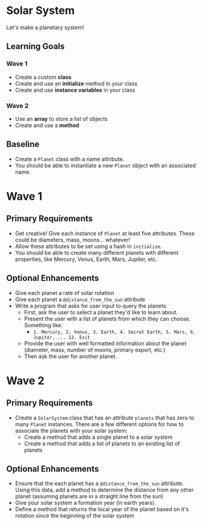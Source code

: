 # Solar System
Let's make a planetary system!

## Learning Goals
### Wave 1
- Create a custom **class**
- Create and use an **initialize** method in your class
- Create and use **instance variables** in your class

### Wave 2
- Use an **array** to store a list of objects
- Create and use a **method**

## Baseline
- Create a `Planet` class with a name attribute.
- You should be able to instantiate a new `Planet` object with an associated name.

# Wave 1
## Primary Requirements
- Get creative! Give each instance of `Planet` at least five attributes. These could be diameters, mass, moons... whatever!
- Allow these attributes to be set using a hash in `initialize`.
- You should be able to create many different planets with different properties, like Mercury, Venus, Earth, Mars, Jupiter, etc.

## Optional Enhancements
- Give each planet a rate of solar rotation
- Give each planet a `@distance_from_the_sun` attribute
- Write a program that asks for user input to query the planets:
  - First, ask the user to select a planet they'd like to learn about.
  - Present the user with a list of planets from which they can choose. Something like:
    - `1. Mercury, 2. Venus, 3. Earth, 4. Secret Earth, 5. Mars, 6. Jupiter, ... 13. Exit`
  - Provide the user with well formatted information about the planet (diameter, mass, number of moons, primary export, etc.)
  - Then ask the user for another planet.

# Wave 2
## Primary Requirements
- Create a `SolarSystem` class that has an attribute `planets` that has zero to many `Planet` instances. There are a few different options for how to associate the planets with your solar system:
    - Create a method that adds a single planet to a solar system
    - Create a method that adds a list of planets to an existing list of planets

## Optional Enhancements
- Ensure that the each planet has a `@distance_from_the_sun` attribute. Using this data, add a method to determine the distance from any other planet (assuming planets are in a straight line from the sun)
- Give your solar system a formation year (in earth years).
- Define a method that returns the local year of the planet based on it's rotation since the beginning of the solar system
